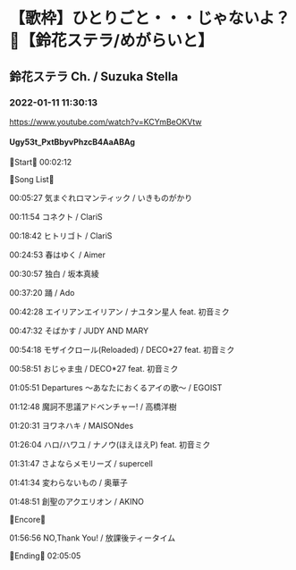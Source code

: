 # 【歌枠】ひとりごと・・・じゃないよ？🔔【鈴花ステラ/めがらいと】

## 鈴花ステラ Ch. / Suzuka Stella

### 2022-01-11 11:30:13

https://www.youtube.com/watch?v=KCYmBeOKVtw

#### Ugy53t_PxtBbyvPhzcB4AaABAg

🔔Start🔔 00:02:12



🔔Song List🔔

00:05:27 気まぐれロマンティック / いきものがかり

00:11:54 コネクト / ClariS

00:18:42 ヒトリゴト / ClariS

00:24:53 春はゆく / Aimer

00:30:57 独白 / 坂本真綾

00:37:20 踊 / Ado

00:42:28 エイリアンエイリアン / ナユタン星人 feat. 初音ミク

00:47:32 そばかす / JUDY AND MARY

00:54:18 モザイクロール(Reloaded) / DECO*27 feat. 初音ミク

00:58:51 おじゃま虫 / DECO*27 feat. 初音ミク

01:05:51 Departures 〜あなたにおくるアイの歌〜 / EGOIST

01:12:48 魔訶不思議アドベンチャー! / 高橋洋樹

01:20:31 ヨワネハキ / MAISONdes

01:26:04 ハロ/ハワユ / ナノウ(ほえほえP) feat. 初音ミク

01:31:47 さよならメモリーズ / supercell

01:41:34 変わらないもの / 奥華子

01:48:51 創聖のアクエリオン / AKINO



🔔Encore🔔

01:56:56 NO,Thank You! / 放課後ティータイム



🔔Ending🔔 02:05:05

